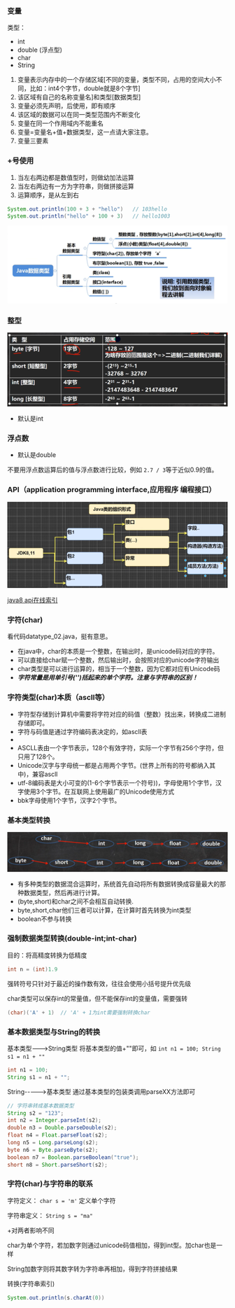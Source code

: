 ### 变量

类型：

* int
* double (浮点型)
* char
* String

1. 变量表示内存中的一个存储区域[不同的变量，类型不同，占用的空间大小不同，比如：int4个字节，double就是8个字节]
2. 该区域有自己的名称变量名]和类型[数据类型]
3. 变量必须先声明，后使用，即有顺序
4. 该区域的数据可以在同一类型范围内不断变化
5. 变量在同一个作用域内不能重名
6. 变量=变量名+值+数据类型，这一点请大家注意。
7. 变量三要素

### +号使用

1. 当左右两边都是数值型时，则做幼加法运算
2. 当左右两边有一方为字符串，则做拼接运算
3. 运算顺序，是从左到右

```java
System.out.println(100 + 3 + "hello")   // 103hello
System.out.println("hello" + 100 + 3)   // hello1003
```

![1689776342630](image/chapter_02/1689776342630.png)

### 整型

![1689856877429](image/chapter_02/1689856877429.png)

* 默认是int

### 浮点数

* 默认是double

不要用浮点数运算后的值与浮点数进行比较，例如 ``2.7 / 3``等于近似0.9的值。

### API（application programming interface,应用程序 编程接口）

![1689858501559](image/chapter_02/1689858501559.png)

[java8 api在线索引](https://www.matools.com/api/java8)

### 字符(char)

看代码datatype_02.java，挺有意思。

* 在java中，char的本质是一个整数，在输出时，是unicode码对应的字符。
* 可以直接给char赋一个整数，然后输出时，会按照对应的unicode字符输出
* char类型是可以进行运算的，相当于一个整数，因为它都对应有Unicode码
* ***字符常量是用单引号('')括起来的单个字符。注意与字符串的区别！***

### 字符类型(char)本质（ascll等）

* 字符型存储到计算机中需要将字符对应的码值（整数）找出来，转换成二进制存储即可。
* 字符与码值是通过字符编码表决定的，如ascll表
* 
* ASCLL表由一个字节表示，128个有效字符，实际一个字节有256个字符，但只用了128个。
* Unicode汉字与字母统一都是占用两个字节。(世界上所有的符号都纳入其中)，兼容ascll
* utf-8编码表是大小可变的(1-6个字节表示一个符号))，字母使用1个字节，汉字使用3个字节。在互联网上使用最广的Unicode使用方式
* bbk字母使用1个字节，汉字2个字节。

### 基本类型转换

![1689862217916](image/chapter_02/1689862217916.png)

* 有多种类型的数据混合运算时，系统首先自动将所有数据转换成容量最大的那种数据类型，然后再进行计算。
* (byte,short)和char之间不会相互自动转换.
* byte,short,char他们三者可以计算，在计算时首先转换为int类型
* boolean不参与转换

### 强制数据类型转换(double-int;int-char)

目的：将高精度转换为低精度

```java
int n = (int)1.9
```

强转符号只针对于最近的操作数有效，往往会使用小括号提升优先级

char类型可以保存int的常量值，但不能保存int的变量值，需要强转

```java
(char)('A' + 1)  // 'A' + 1为int需要强制转换char
```

### 基本数据类型与String的转换

基本类型--->String类型          将基本类型的值+""即可，如 ``int n1 = 100; String s1 = n1 + ""``

```java
int n1 = 100;
String s1 = n1 + "";
```

String----->基本类型              通过基本类型的包装类调用parseXX方法即可

```java
// 字符串转成基本数据类型
String s2 = "123";
int n2 = Integer.parseInt(s2);
double n3 = Double.parseDouble(s2);
float n4 = Float.parseFloat(s2);
long n5 = Long.parseLong(s2);
byte n6 = Byte.parseByte(s2);
boolean n7 = Boolean.parseBoolean("true");
short n8 = Short.parseShort(s2);
```

### 字符(char)与字符串的联系

字符定义： ``char s = 'm'`` 定义单个字符

字符串定义： ``String s = "ma"``

+对两者影响不同

char为单个字符，若加数字则通过unicode码值相加，得到int型。加char也是一样

String加数字则将其数字转为字符串再相加，得到字符拼接结果

转换(字符串索引)

```java
System.out.println(s.charAt(0))
```
